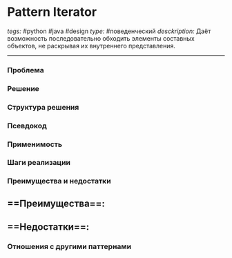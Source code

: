 # Pattern Iterator
*tegs:* #python #java #design 
*type:* #поведенческий
*desckription:* Даёт возможность последовательно обходить элементы
составных объектов, не раскрывая их внутреннего
представления.

---
### Проблема


### Решение


### Структура решения

	
### Псевдокод


### Применимость


### Шаги реализации


### Преимущества и недостатки
==Преимущества==:
- 

==Недостатки==:
- 

### Отношения с другими паттернами 
